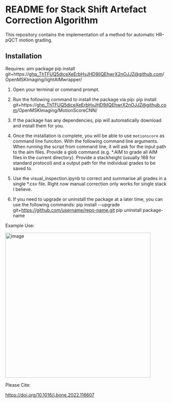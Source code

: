# README for Stack Shift Artefact Correction Algorithm

This repository contains the implementation of a method for automatic HR-pQCT motion grading. 

## Installation

Requires: aim package
pip install git+https://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@github.com/OpenMSKImaging/lightAIMwrapper/

1. Open your terminal or command prompt.

2. Run the following command to install the package via pip:
pip install git+https://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@github.com/OpenMSKImaging/MotionScoreCNN/

3. If the package has any dependencies, pip will automatically download and install them for you.

4. Once the installation is complete, you will be able to use `motionscore` as command line funciton. With the following command line arguments. When running the script from command line, it will ask for the input path to the aim files. Provide a glob command (e.g. *.AIM to grade all AIM files in the current directory). Provide a stackheight (usually 168 for standard protocol) and a output path for the individual grades to be saved to. 

5. Use the visual_inspection.ipynb to correct and summarise all grades in a single *.csv file. Right now manual correction only works for single stack I believe. 

6. If you need to upgrade or uninstall the package at a later time, you can use the following commands:
pip install --upgrade git+https://github.com/username/repo-name.git
pip uninstall package-name


Example Use:

<img width="452" alt="image" src="https://github.com/OpenMSKImaging/MotionScoreCNN/assets/92020703/f4d8da86-4769-46b0-8eb5-dbd91b379762">

Please Cite:

https://doi.org/10.1016/j.bone.2022.116607 
